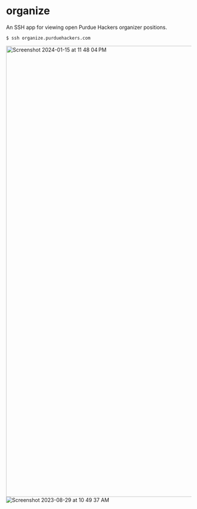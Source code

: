 # organize

An SSH app for viewing open Purdue Hackers organizer positions.

`$ ssh organize.purduehackers.com`

<img width="1222" alt="Screenshot 2024-01-15 at 11 48 04 PM" src="https://github.com/purduehackers/organize/assets/14811170/dde52dcb-853a-4bfd-80c5-c0baf9527899">
<img alt="Screenshot 2023-08-29 at 10 49 37 AM" src="https://github.com/purduehackers/organize/assets/14811170/816b6968-22ac-456e-aab5-e101ff70e210">
